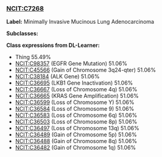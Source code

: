 
### [NCIT:C7268](http://purl.obolibrary.org/obo/NCIT_C7268)
**Label:** Minimally Invasive Mucinous Lung Adenocarcinoma

**Subclasses:** 

**Class expressions from DL-Learner:**

- Thing 55.49%
- [NCIT:C98357](http://purl.obolibrary.org/obo/NCIT_C98357) (EGFR Gene Mutation) 51.06%
- [NCIT:C45566](http://purl.obolibrary.org/obo/NCIT_C45566) (Gain of Chromosome 3q24-qter) 51.06%
- [NCIT:C38184](http://purl.obolibrary.org/obo/NCIT_C38184) (ALK Gene) 51.06%
- [NCIT:C36695](http://purl.obolibrary.org/obo/NCIT_C36695) (LKB1 Gene Inactivation) 51.06%
- [NCIT:C36667](http://purl.obolibrary.org/obo/NCIT_C36667) (Loss of Chromosome 4q) 51.06%
- [NCIT:C36665](http://purl.obolibrary.org/obo/NCIT_C36665) (KRAS Gene Amplification) 51.06%
- [NCIT:C36599](http://purl.obolibrary.org/obo/NCIT_C36599) (Loss of Chromosome Y) 51.06%
- [NCIT:C36584](http://purl.obolibrary.org/obo/NCIT_C36584) (Loss of Chromosome 9) 51.06%
- [NCIT:C36583](http://purl.obolibrary.org/obo/NCIT_C36583) (Loss of Chromosome 6q) 51.06%
- [NCIT:C36503](http://purl.obolibrary.org/obo/NCIT_C36503) (Loss of Chromosome 8p) 51.06%
- [NCIT:C36497](http://purl.obolibrary.org/obo/NCIT_C36497) (Loss of Chromosome 13q) 51.06%
- [NCIT:C36489](http://purl.obolibrary.org/obo/NCIT_C36489) (Gain of Chromosome 5p) 51.06%
- [NCIT:C36488](http://purl.obolibrary.org/obo/NCIT_C36488) (Gain of Chromosome 8q) 51.06%
- [NCIT:C36482](http://purl.obolibrary.org/obo/NCIT_C36482) (Gain of Chromosome 1q) 51.06%


